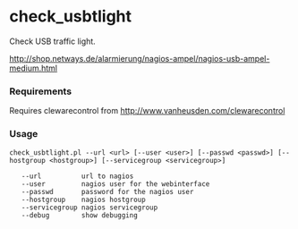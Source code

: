check_usbtlight
===============

Check USB traffic light.

http://shop.netways.de/alarmierung/nagios-ampel/nagios-usb-ampel-medium.html

### Requirements

Requires clewarecontrol from http://www.vanheusden.com/clewarecontrol
    
### Usage

    check_usbtlight.pl --url <url> [--user <user>] [--passwd <passwd>] [--hostgroup <hostgroup>] [--servicegroup <servicegroup>] 

       --url          url to nagios
       --user         nagios user for the webinterface
       --passwd       password for the nagios user
       --hostgroup    nagios hostgroup
       --servicegroup nagios servicegroup
       --debug        show debugging


